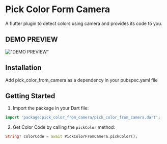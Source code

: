 # Pick Color Form Camera

A flutter plugin to detect colors using camera and provides its code to you.

## DEMO PREVIEW

!["DEMO PREVIEW"](https://media.giphy.com/media/v1.Y2lkPTc5MGI3NjExcm11em4xcWVwZDZ5OWFreHJueTF0dDdlejJyZjZ3eW1tcGpiNmdiayZlcD12MV9pbnRlcm5hbF9naWZfYnlfaWQmY3Q9Zw/KA9UVJyYMXiixlBqDS/giphy.gif)


## Installation

Add pick_color_from_camera as a dependency in your pubspec.yaml file

## Getting Started

1. Import the package in your Dart file:

```dart
import 'package:pick_color_from_camera/pick_color_from_camera.dart';
```

2. Get Color Code by calling the `pickColor` method:

```dart
String? colorCode = await PickColorFromCamera.pickColor();
```





